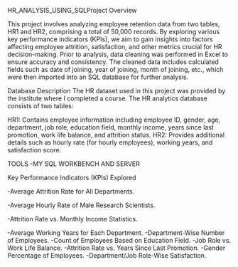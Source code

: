  HR_ANALYSIS_USING_SQLProject Overview

This project involves analyzing employee retention data from two tables, HR1 and HR2, comprising a total of 50,000 records. By exploring various key performance indicators (KPIs), we aim to gain insights into factors affecting employee attrition, satisfaction, and other metrics crucial for HR decision-making.
 Prior to analysis, data cleaning was performed in Excel to ensure accuracy and consistency. The cleaned data includes calculated fields such as date of joining, year of joining, month of joining, etc., which were then imported into an SQL database for further analysis.

Database Description
The HR dataset used in this project was provided by the institute where I completed a course.
The HR analytics database consists of two tables:

HR1: Contains employee information including employee ID, gender, age, department, job role, education field, monthly income, years since last promotion, work life balance, and attrition status.
HR2: Provides additional details such as hourly rate (for hourly employees), working years, and satisfaction score.

TOOLS -MY SQL WORKBENCH AND SERVER


Key Performance Indicators (KPIs) Explored

-Average Attrition Rate for All Departments.

-Average Hourly Rate of Male Research Scientists.

-Attrition Rate vs. Monthly Income Statistics.

-Average Working Years for Each Department.
-Department-Wise Number of Employees.
-Count of Employees Based on Education Field.
-Job Role vs. Work Life Balance.
-Attrition Rate vs. Years Since Last Promotion.
-Gender Percentage of Employees.
-Department/Job Role-Wise Satisfaction.

